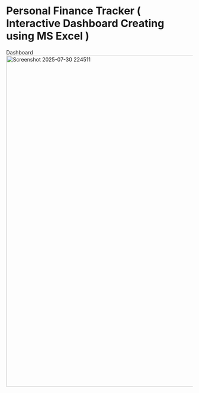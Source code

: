 # Personal Finance Tracker ( Interactive Dashboard Creating using MS Excel )
Dashboard   
<img width="1909" height="895" alt="Screenshot 2025-07-30 224511" src="https://github.com/user-attachments/assets/94c6b289-e50e-43e7-968a-6d15388a4710" />
